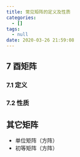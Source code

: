 ```yaml
---
title: 常见矩阵的定义及性质
categories:
  - []
tags:
  - null
date: 2020-03-26 21:59:08
---
```


<!--more-->

## 7 酉矩阵
### 7.1 定义

### 7.2 性质

## 其它矩阵
- 单位矩阵（方阵）
- 初等矩阵（方阵）




